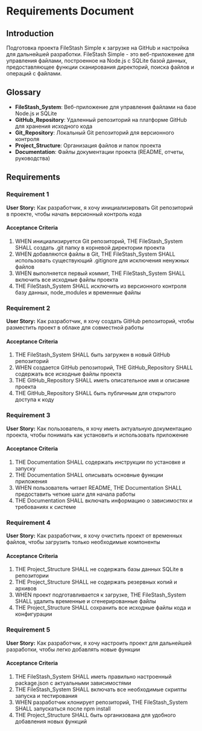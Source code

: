 # Requirements Document

## Introduction

Подготовка проекта FileStash Simple к загрузке на GitHub и настройка для дальнейшей разработки. FileStash Simple - это веб-приложение для управления файлами, построенное на Node.js с SQLite базой данных, предоставляющее функции сканирования директорий, поиска файлов и операций с файлами.

## Glossary

- **FileStash_System**: Веб-приложение для управления файлами на базе Node.js и SQLite
- **GitHub_Repository**: Удаленный репозиторий на платформе GitHub для хранения исходного кода
- **Git_Repository**: Локальный Git репозиторий для версионного контроля
- **Project_Structure**: Организация файлов и папок проекта
- **Documentation**: Файлы документации проекта (README, отчеты, руководства)

## Requirements

### Requirement 1

**User Story:** Как разработчик, я хочу инициализировать Git репозиторий в проекте, чтобы начать версионный контроль кода

#### Acceptance Criteria

1. WHEN инициализируется Git репозиторий, THE FileStash_System SHALL создать .git папку в корневой директории проекта
2. WHEN добавляются файлы в Git, THE FileStash_System SHALL использовать существующий .gitignore для исключения ненужных файлов
3. WHEN выполняется первый коммит, THE FileStash_System SHALL включить все исходные файлы проекта
4. THE FileStash_System SHALL исключить из версионного контроля базу данных, node_modules и временные файлы

### Requirement 2

**User Story:** Как разработчик, я хочу создать GitHub репозиторий, чтобы разместить проект в облаке для совместной работы

#### Acceptance Criteria

1. THE FileStash_System SHALL быть загружен в новый GitHub репозиторий
2. WHEN создается GitHub репозиторий, THE GitHub_Repository SHALL содержать все исходные файлы проекта
3. THE GitHub_Repository SHALL иметь описательное имя и описание проекта
4. THE GitHub_Repository SHALL быть публичным для открытого доступа к коду

### Requirement 3

**User Story:** Как пользователь, я хочу иметь актуальную документацию проекта, чтобы понимать как установить и использовать приложение

#### Acceptance Criteria

1. THE Documentation SHALL содержать инструкции по установке и запуску
2. THE Documentation SHALL описывать основные функции приложения
3. WHEN пользователь читает README, THE Documentation SHALL предоставить четкие шаги для начала работы
4. THE Documentation SHALL включать информацию о зависимостях и требованиях к системе

### Requirement 4

**User Story:** Как разработчик, я хочу очистить проект от временных файлов, чтобы загрузить только необходимые компоненты

#### Acceptance Criteria

1. THE Project_Structure SHALL не содержать базы данных SQLite в репозитории
2. THE Project_Structure SHALL не содержать резервных копий и архивов
3. WHEN проект подготавливается к загрузке, THE FileStash_System SHALL удалить временные и сгенерированные файлы
4. THE Project_Structure SHALL сохранить все исходные файлы кода и конфигурации

### Requirement 5

**User Story:** Как разработчик, я хочу настроить проект для дальнейшей разработки, чтобы легко добавлять новые функции

#### Acceptance Criteria

1. THE FileStash_System SHALL иметь правильно настроенный package.json с актуальными зависимостями
2. THE FileStash_System SHALL включать все необходимые скрипты запуска и тестирования
3. WHEN разработчик клонирует репозиторий, THE FileStash_System SHALL запускаться после npm install
4. THE Project_Structure SHALL быть организована для удобного добавления новых функций